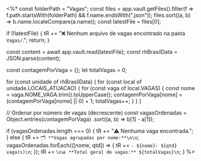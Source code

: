 <%*
const folderPath = "Vagas";
const files = app.vault.getFiles().filter(f => f.path.startsWith(folderPath) && f.name.endsWith(".json"));
files.sort((a, b) => b.name.localeCompare(a.name));
const latestFile = files[0];

if (!latestFile) {
  tR += "❌ Nenhum arquivo de vagas encontrado na pasta `Vagas/`.";
  return;
}

const content = await app.vault.read(latestFile);
const rhBrasilData = JSON.parse(content);

const contagemPorVaga = {};
let totalVagas = 0;

for (const unidade of rhBrasilData) {
  for (const local of unidade.LOCAIS_ATUACAO) {
    for (const vaga of local.VAGAS) {
      const nome = vaga.NOME_VAGA.trim().toUpperCase();
      contagemPorVaga[nome] = (contagemPorVaga[nome] || 0) + 1;
      totalVagas++;
    }
  }
}

// Ordenar por número de vagas (decrescente)
const vagasOrdenadas = Object.entries(contagemPorVaga)
  .sort((a, b) => b[1] - a[1]);

if (vagasOrdenadas.length === 0) {
  tR += "⚠️ Nenhuma vaga encontrada.";
} else {
  tR += `🗂️ **Vagas agrupadas por nome:**\n\n`;
  vagasOrdenadas.forEach(([nome, qtd]) => {
    tR += `- ${nome}: ${qtd} vaga(s)\n`;
  });
  tR += `\n📊 **Total geral de vagas:** ${totalVagas}\n`;
}
%>
